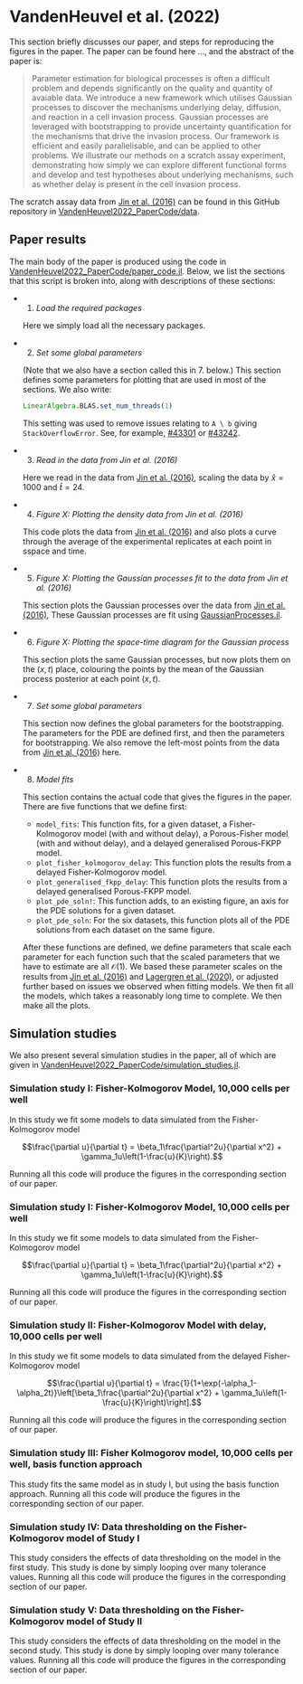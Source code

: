 # VandenHeuvel et al. (2022)

This section briefly discusses our paper, and steps for reproducing the figures in the paper. The paper 
can be found here ..., and the abstract of the paper is:

> Parameter estimation for biological processes is often a difficult problem and depends significantly on the quality and quantity of avaiable data. We introduce a new framework which utilises Gaussian processes to discover the mechanisms underlying delay, diffusion, and reaction in a cell invasion process. Gaussian processes are leveraged with bootstrapping to provide uncertainty quantification for the mechanisms that drive the invasion process. Our framework is efficient and easily parallelisable, and can be applied to other problems. We illustrate our methods on a scratch assay experiment, demonstrating how simply we can explore different functional forms and develop and test hypotheses about underlying mechanisms, such as whether delay is present in the cell invasion process.

The scratch assay data from [Jin et al. (2016)](https://doi.org/10.1016/j.jtbi.2015.10.040) can be found in this GitHub repository in [VandenHeuvel2022_PaperCode/data](https://github.com/DanielVandH/EquationLearning.jl/blob/main/VandenHeuvel2022_PaperCode/data).

## Paper results

The main body of the paper is produced using the code in [VandenHeuvel2022_PaperCode/paper_code.jl](https://github.com/DanielVandH/EquationLearning.jl/blob/5466b87ae7ed3d3d171123ddf3d595d881538490/VandenHeuvel2022_PaperCode/paper_code.jl). Below, we list the sections that this script is broken into, along with descriptions of these sections:

- 1. *Load the required packages*

    Here we simply load all the necessary packages.

- 2. *Set some global parameters* 

    (Note that we also have a section called this in 7. below.) This section defines some parameters for plotting that are used in most of the sections. We also write:

    ```julia
    LinearAlgebra.BLAS.set_num_threads(1)
    ```

    This setting was used to remove issues relating to `A \ b` giving `StackOverflowError`. See, for example, [#43301](https://github.com/JuliaLang/julia/issues/43301) or [#43242](https://github.com/JuliaLang/julia/issues/43242).

- 3. *Read in the data from Jin et al. (2016)*

    Here we read in the data from [Jin et al. (2016)](https://doi.org/10.1016/j.jtbi.2015.10.040), scaling the data by $\hat x = 1000$ and $\hat t = 24$.

- 4. *Figure X: Plotting the density data from Jin et al. (2016)*

    This code plots the data from [Jin et al. (2016)](https://doi.org/10.1016/j.jtbi.2015.10.040) and also plots a curve through the average of the experimental replicates at each point in sspace and time.

- 5. *Figure X: Plotting the Gaussian processes fit to the data from Jin et al. (2016)*

    This section plots the Gaussian processes over the data from [Jin et al. (2016)](https://doi.org/10.1016/j.jtbi.2015.10.040), These Gaussian processes are fit using [GaussianProcesses.jl](https://github.com/STOR-i/GaussianProcesses.jl).

- 6. *Figure X: Plotting the space-time diagram for the Gaussian process*

    This section plots the same Gaussian processes, but now plots them on the $(x, t)$ place, colouring the points by the mean of the Gaussian process posterior at each point $(x, t)$.

- 7. *Set some global parameters* 

    This section now defines the global parameters for the bootstrapping. The parameters for the PDE are defined first, and then the parameters for bootstrapping. We also remove the left-most points from the data from [Jin et al. (2016)](https://doi.org/10.1016/j.jtbi.2015.10.040) here.

- 8. *Model fits*

    This section contains the actual code that gives the figures in the paper. There are five functions that we define first:

    - `model_fits`: This function fits, for a given dataset, a Fisher-Kolmogorov model (with and without delay), a Porous-Fisher model (with and without delay), and a delayed generalised Porous-FKPP model.
    - `plot_fisher_kolmogorov_delay`: This function plots the results from a delayed Fisher-Kolmogorov model.
    - `plot_generalised_fkpp_delay`: This function plots the results from a delayed generalised Porous-FKPP model.
    - `plot_pde_soln!`: This function adds, to an existing figure, an axis for the PDE solutions for a given dataset.
    - `plot_pde_soln`: For the six datasets, this function plots all of the PDE solutions from each dataset on the same figure.

    After these functions are defined, we define parameters that scale each parameter for each function such that the scaled parameters that we have to estimate are all $\mathcal O(1)$. We based these parameter scales on the results from [Jin et al. (2016)](https://doi.org/10.1016/j.jtbi.2015.10.040) and [Lagergren et al. (2020)](https://doi.org/10.1371/journal.pcbi.1008462), or adjusted further based on issues we observed when fitting models. We then fit all the models, which takes a reasonably long time to complete. We then make all the plots.

## Simulation studies

We also present several simulation studies in the paper, all of which are given in [VandenHeuvel2022_PaperCode/simulation_studies.jl](https://github.com/DanielVandH/EquationLearning.jl/blob/5466b87ae7ed3d3d171123ddf3d595d881538490/VandenHeuvel2022_PaperCode/simulation_studies.jl).

### Simulation study I: Fisher-Kolmogorov Model, 10,000 cells per well

In this study we fit some models to data simulated from the Fisher-Kolmogorov model

```math 
\frac{\partial u}{\partial t} = \beta_1\frac{\partial^2u}{\partial x^2} + \gamma_1u\left(1-\frac{u}{K}\right).
```

Running all this code will produce the figures in the corresponding section of our paper.

### Simulation study I: Fisher-Kolmogorov Model, 10,000 cells per well

In this study we fit some models to data simulated from the Fisher-Kolmogorov model

```math 
\frac{\partial u}{\partial t} = \beta_1\frac{\partial^2u}{\partial x^2} + \gamma_1u\left(1-\frac{u}{K}\right).
```

Running all this code will produce the figures in the corresponding section of our paper.

### Simulation study II: Fisher-Kolmogorov Model with delay, 10,000 cells per well

In this study we fit some models to data simulated from the delayed Fisher-Kolmogorov model

```math 
\frac{\partial u}{\partial t} = \frac{1}{1+\exp(-\alpha_1-\alpha_2t)}\left[\beta_1\frac{\partial^2u}{\partial x^2} + \gamma_1u\left(1-\frac{u}{K}\right)\right].
```

Running all this code will produce the figures in the corresponding section of our paper.

### Simulation study III: Fisher Kolmogorov model, 10,000 cells per well, basis function approach 

This study fits the same model as in study I, but using the basis function approach. Running all this code will produce the figures in the corresponding section of our paper.

### Simulation study IV: Data thresholding on the Fisher-Kolmogorov model of Study I 

This study considers the effects of data thresholding on the model in the first study. This study is done by simply looping over many tolerance values. Running all this code will produce the figures in the corresponding section of our paper.

### Simulation study V: Data thresholding on the Fisher-Kolmogorov model of Study II

This study considers the effects of data thresholding on the model in the second study. This study is done by simply looping over many tolerance values. Running all this code will produce the figures in the corresponding section of our paper.



